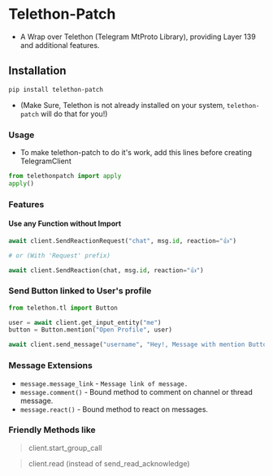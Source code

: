 # Telethon-Patch
- A Wrap over Telethon (Telegram MtProto Library), providing Layer 139 and additional features.

## Installation
```bash
pip install telethon-patch
```
* (Make Sure, Telethon is not already installed on your system, `telethon-patch` will do that for you!)

### Usage
- To make telethon-patch to do it's work, add this lines before creating TelegramClient
```python
from telethonpatch import apply
apply()
```

### Features
#### Use any Function without Import
```python
await client.SendReactionRequest("chat", msg.id, reaction="👍")

# or (With 'Request' prefix)

await client.SendReaction(chat, msg.id, reaction="👍")
```

### Send Button linked to User's profile
```python
from telethon.tl import Button

user = await client.get_input_entity("me")
button = Button.mention("Open Profile", user)

await client.send_message("username", "Hey!, Message with mention Button", buttons=button)
```

### Message Extensions
- `message.message_link` - `Message link of message.`
- `message.comment()` - Bound method to comment on channel or thread message.
- `message.react()` - Bound method to react on messages.


### Friendly Methods like
 > client.start_group_call

 > client.read (instead of send_read_acknowledge)

